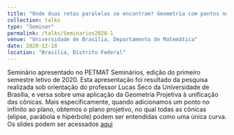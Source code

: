 ```yaml
---
title: "Onde duas retas paralelas se encontram? Geometria com pontos no infinito"
collection: talks
type: "Seminar"
permalink: /talks/Seminarios2020-1
venue: "Universidade de Brasília, Departamento de Matemática"
date: 2020-12-18
location: "Brasília, Distrito Federal"
---
```


Seminário apresentado no PETMAT Seminários, edição do primeiro semestre letivo de 2020. Esta apresentação foi resultado da pesquisa realizada sob orientação do professor Lucas Seco da Universidade de Brasília, e versa sobre uma aplicação da Geometria Projetiva à unificação das cônicas. Mais especificamente, quando adicionamos um ponto no infinito ao plano, obtemos o plano projetivo, no qual todas as cônicas (elipse, parábola e hipérbole) podem  ser entendidas como uma única curva. Os slides podem ser acessados [aqui](http://caiotomas.github.io/files/Seminarios2020-1.pdf)
